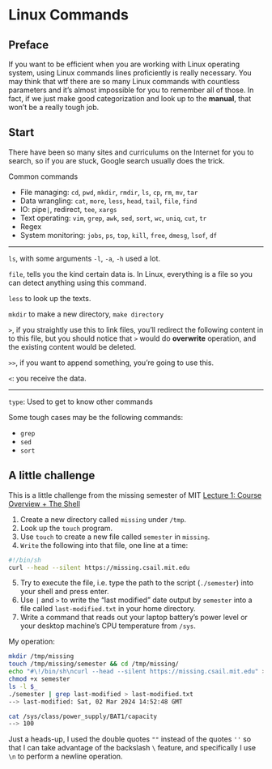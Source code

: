 # Linux Commands

## Preface

If you want to be efficient when you are working with Linux operating system, using Linux commands lines proficiently is really necessary. You may think that wtf there are so many Linux commands with countless parameters and it’s almost impossible for you to remember all of those. In fact, if we just make good categorization and look up to the **manual**, that won’t be a really tough job.

## Start

There have been so many sites and curriculums on the Internet for you to search, so if you are stuck, Google search usually does the trick.

Common commands

- File managing: `cd`, `pwd`, `mkdir`, `rmdir`, `ls`, `cp`, `rm`, `mv`, `tar`
- Data wrangling: `cat`, `more`, `less`, `head`, `tail`, `file`, `find`
- IO: pipe`|`, redirect, `tee`, `xargs`
- Text operating: `vim`, `grep`, `awk`, `sed`, `sort`, `wc`, `uniq`, `cut`, `tr`
- Regex
- System monitoring: `jobs`, `ps`, `top`, `kill`, `free`, `dmesg`, `lsof`, `df`

---

`ls`, with some arguments `-l`, `-a`, `-h` used a lot.

`file`,  tells you the kind certain data is. In Linux, everything is a file so you can detect anything using this command.

`less` to look up the texts.

`mkdir` to make a new directory, `make directory`

`>`, if you straightly use this to link files, you’ll redirect the following content in to this file, but you should notice that `>` would do **overwrite** operation, and the existing content would be deleted.

`>>`, if you want to append something, you’re going to use this.

`<`: you receive the data.

---

`type`: Used to get to know other commands

Some tough cases may be the following commands:

- `grep`
- `sed`
- `sort`

## A little challenge

This is a little challenge from the missing semester of MIT [Lecture 1: Course Overview + The Shell](https://missing-semester-cn.github.io/2020/course-shell/)

1. Create a new directory called `missing` under `/tmp`.
2. Look up the `touch` program.
3. Use `touch` to create a new file called `semester` in `missing`.
4. `Write` the following into that file, one line at a time:

```bash
#!/bin/sh
curl --head --silent https://missing.csail.mit.edu
```

5. Try to execute the file, i.e. type the path to the script (`./semester`) into your shell and press enter.
6. Use `|` and `>` to write the “last modified” date output by `semester` into a file called `last-modified.txt` in your home directory.
7. Write a command that reads out your laptop battery’s power level or your desktop machine’s CPU temperature from `/sys`.

My operation:
```bash
mkdir /tmp/missing
touch /tmp/missing/semester && cd /tmp/missing/
echo "#\!/bin/sh\ncurl --head --silent https://missing.csail.mit.edu" > semester
chmod +x semester
ls -l $_
./semester | grep last-modified > last-modified.txt
--> last-modified: Sat, 02 Mar 2024 14:52:48 GMT

cat /sys/class/power_supply/BAT1/capacity
--> 100
```

Just a heads-up, I used the double quotes `""` instead of the quotes `''` so that I can take advantage of the backslash `\` feature, and specifically I use `\n` to perform a newline operation.



